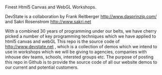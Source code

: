 Finest Html5 Canvas and WebGL Workshops.

DevState is a collaboration by Frank Reitberger http://www.dasprinzip.com/ and Sakri Rosenstrom http://www.sakri.net 

With a combined 30 years of programming under our belts, we have cherry picked a number of key programming techniques which we have applied to html5 canvas and webGL  This repo is the source code of http://www.devstate.net , which is a collection of demos which we intend to use in workshops which we will be giving to agencies, companies with inhouse dev teams, schools, intersted groups etc. 
The purpose of posting this repo in Github is to provide the source code of all our website demos to our current and potential customers.

